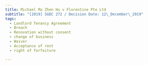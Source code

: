 ```yaml
---
title: Michael Ma Zhen Hu v Florentine Pte Ltd
subtitle: "[2019] SGDC 272 / Decision Date: 12\_December\_2019"
tags:
  - Landlord Tenancy Agreement
  - Breach
  - Renovation without consent
  - change of business
  - Waiver
  - Acceptance of rent
  - right of forfeiture

---
```

